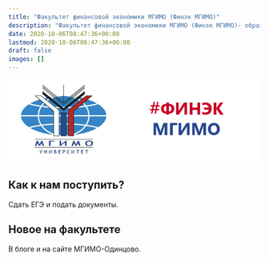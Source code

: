 ```yaml
---
title: "Факультет финансовой экономики МГИМО (Финэк МГИМО)"
description: "Факультет финансовой экономики МГИМО (Финэк МГИМО)- образовательные программы по экономике, менеджменту и бизнес-информатике на собственном кампусе в Одинцово."
date: 2020-10-06T08:47:36+00:00
lastmod: 2020-10-06T08:47:36+00:00
draft: false
images: []
---
```


![Логотипы МГИМО и Финэка МГИМО](front_dash.png)

## Как к нам поступить?

Сдать ЕГЭ и подать документы.

## Новое на факультете

В блоге и на сайте МГИМО-Одинцово.
